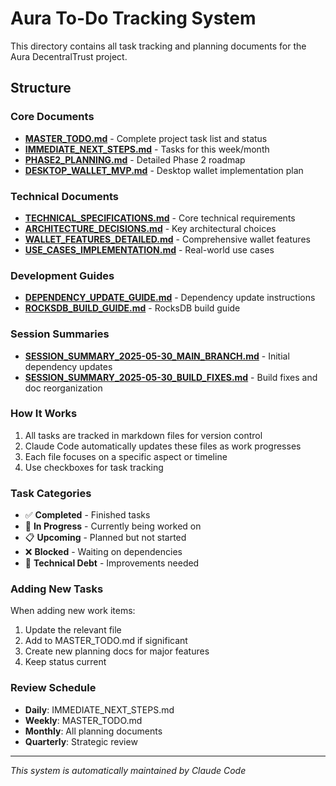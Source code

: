 # Aura To-Do Tracking System

This directory contains all task tracking and planning documents for the Aura DecentralTrust project.

## Structure

### Core Documents
- **[MASTER_TODO.md](./MASTER_TODO.md)** - Complete project task list and status
- **[IMMEDIATE_NEXT_STEPS.md](./IMMEDIATE_NEXT_STEPS.md)** - Tasks for this week/month
- **[PHASE2_PLANNING.md](./PHASE2_PLANNING.md)** - Detailed Phase 2 roadmap
- **[DESKTOP_WALLET_MVP.md](./DESKTOP_WALLET_MVP.md)** - Desktop wallet implementation plan

### Technical Documents
- **[TECHNICAL_SPECIFICATIONS.md](./TECHNICAL_SPECIFICATIONS.md)** - Core technical requirements
- **[ARCHITECTURE_DECISIONS.md](./ARCHITECTURE_DECISIONS.md)** - Key architectural choices
- **[WALLET_FEATURES_DETAILED.md](./WALLET_FEATURES_DETAILED.md)** - Comprehensive wallet features
- **[USE_CASES_IMPLEMENTATION.md](./USE_CASES_IMPLEMENTATION.md)** - Real-world use cases

### Development Guides
- **[DEPENDENCY_UPDATE_GUIDE.md](./DEPENDENCY_UPDATE_GUIDE.md)** - Dependency update instructions
- **[ROCKSDB_BUILD_GUIDE.md](./ROCKSDB_BUILD_GUIDE.md)** - RocksDB build guide

### Session Summaries
- **[SESSION_SUMMARY_2025-05-30_MAIN_BRANCH.md](./SESSION_SUMMARY_2025-05-30_MAIN_BRANCH.md)** - Initial dependency updates
- **[SESSION_SUMMARY_2025-05-30_BUILD_FIXES.md](./SESSION_SUMMARY_2025-05-30_BUILD_FIXES.md)** - Build fixes and doc reorganization

### How It Works
1. All tasks are tracked in markdown files for version control
2. Claude Code automatically updates these files as work progresses
3. Each file focuses on a specific aspect or timeline
4. Use checkboxes for task tracking

### Task Categories
- ✅ **Completed** - Finished tasks
- 🔄 **In Progress** - Currently being worked on
- 📋 **Upcoming** - Planned but not started
- ❌ **Blocked** - Waiting on dependencies
- 🔧 **Technical Debt** - Improvements needed

### Adding New Tasks
When adding new work items:
1. Update the relevant file
2. Add to MASTER_TODO.md if significant
3. Create new planning docs for major features
4. Keep status current

### Review Schedule
- **Daily**: IMMEDIATE_NEXT_STEPS.md
- **Weekly**: MASTER_TODO.md
- **Monthly**: All planning documents
- **Quarterly**: Strategic review

---
*This system is automatically maintained by Claude Code*